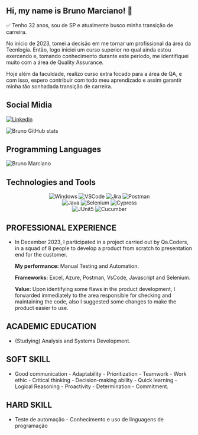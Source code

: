 ## Hi, my name is Bruno Marciano! 👋

✅ Tenho 32 anos, sou de SP e atualmente busco minha transição de carreira. 

No início de 2023, tomei a decisão em me tornar um profissional da área da Tecnlogia. Então, logo iniciei um curso superior no qual ainda estou exercendo e, tomando conhecimento 
durante este período, me identifiquei muito com a área de Quality Assurance. 

Hoje além da faculdade, realizo curso extra focado para a área de QA, e com isso, espero contribuir com todo meu aprendizado e assim garantir minha tão sonhadada transição de carreira.

## Social Midia 

[![Linkedin](https://img.shields.io/badge/LinkedIn-0077B5?style=for-the-badge&logo=linkedin&logoColor=white)](https://www.linkedin.com/in/obrunomarciano/) 



![Bruno GitHub stats](https://github-readme-stats.vercel.app/api?username=obrunomarciano&show_icons=true&theme=transparent)

## Programming Languages

![Bruno Marciano](https://github-readme-stats.vercel.app/api/top-langs/?username=obrunomarciano&langs_count=8&theme=dark)

## Technologies and Tools

<div align="center">

<img alt="Windows" src="https://img.shields.io/badge/Windows-0078D6?style=for-the-badge&logo=windows&logoColor=white" />


<img alt="VSCode" src="https://img.shields.io/badge/Visual_Studio_Code-0078D4?style=for-the-badge&logo=visual%20studio%20code&logoColor=white" />

<img alt="Jira" src="https://img.shields.io/badge/Jira-0052CC?style=for-the-badge&logo=Jira&log" />

<img alt="Postman" src="https://img.shields.io/badge/Postman-FF6C37.svg?style=for-the-badge&logo=Postman&logoColor=white" />

<br>

<img alt="Java" src="https://img.shields.io/badge/Java-000?style=for-the-badge&logo=java" />

<img alt="Selenium" src="https://img.shields.io/badge/Selenium-43B02A.svg?style=for-the-badge&logo=Selenium&logoColor=white" />

<img alt="Cypress" src="https://img.shields.io/badge/Cypress-17202C.svg?style=for-the-badge&logo=Cypress&logoColor=white" />

<br>

<img alt="JUnit5" src="https://img.shields.io/badge/JUnit5-25A162.svg?style=for-the-badge&logo=JUnit5&logoColor=white" />

<img alt="Cucumber" src="https://img.shields.io/badge/Cucumber-23D96C.svg?style=for-the-badge&logo=Cucumber&logoColor=white" />

</div>


## PROFESSIONAL EXPERIENCE
* In December 2023, I participated in a project carried out by Qa.Coders, in a squad of 8 people to develop a product from scratch to presentation end for the customer.

  **My performance:** Manual Testing and Automation.

  **Frameworks:** Excel, Azure, Postman, VsCode, Javascript and
  Selenium.

  **Value:** Upon identifying some flaws in the product development, I forwarded
  immediately to the area responsible for checking and maintaining the code, also
  I suggested some changes to make the product easier to use.

## ACADEMIC EDUCATION
* (Studying) Analysis and Systems Development.

## SOFT SKILL
* Good communication - Adaptability - Prioritization - Teamwork - Work ethic - Critical thinking - Decision-making ability - Quick learning - Logical Reasoning - Proactivity - Determination - Commitment.


## HARD SKILL
* Teste de automação - Conhecimento e uso de linguagens de programação
